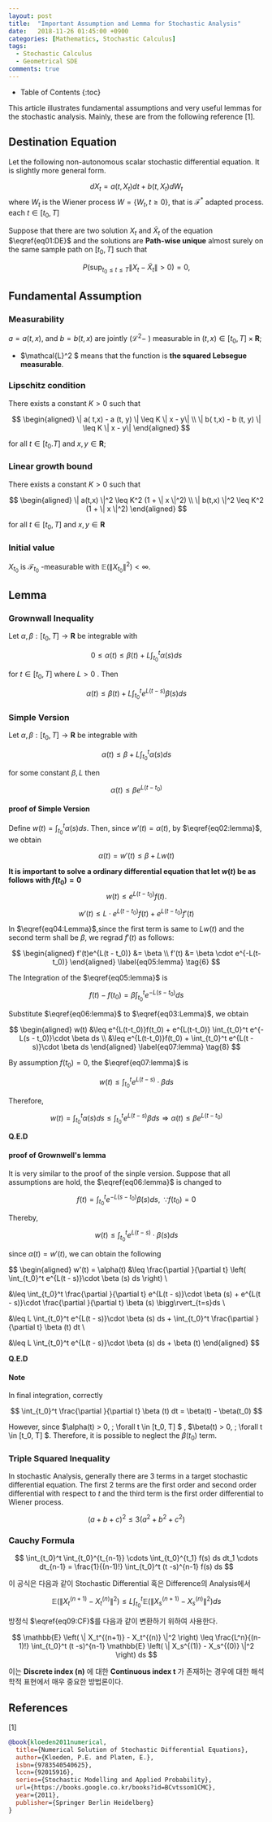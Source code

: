 ```yaml
---
layout: post
title:  "Important Assumption and Lemma for Stochastic Analysis"
date:   2018-11-26 01:45:00 +0900
categories: [Mathematics, Stochastic Calculus]
tags:
  - Stochastic Calculus
  - Geometrical SDE
comments: true
---
```


* Table of Contents
{:toc}

This article illustrates fundamental assumptions and very useful lemmas for the stochastic analysis. Mainly, these are from the following reference [1].

## Destination Equation
Let the following non-autonomous scalar stochastic differential equation. It is slightly more general form.

$$
dX_t = a(t, X_t)dt + b(t, X_t) dW_t
\label{eq01:DE}
\tag{1}
$$
where $W_t$ is the Wiener process $W=\{W_t, t \geq 0 \}$, that is $\mathcal{F}^*$ adapted process.
each $t \in [t_0, T]$ 

Suppose that there are two solution $X_t$ and $\tilde{X}_t$ of the equation $\eqref{eq01:DE}$ and the solutions  are  **Path-wise unique** almost surely on the same sample path on $[t_0, T]$ such that

$$
P\left( \sup_{t_0 \leq t \leq T} \| X_t -\tilde{X}_t \| > 0 \right) = 0,
$$


## Fundamental Assumption
### Measurability
$a = a(t, x)$, and $b = b(t,x)$ are jointly ($\mathcal{L}^2 -$ ) measurable in $(t,x) \in [t_0, T] \times \mathbf{R}$; 

- $\mathcal{L}^2 $ means that the function is **the squared Lebsegue measurable**.

### Lipschitz condition
There exists a constant $K > 0$ such that

$$
\begin{aligned}
\| a( t,x) - a (t, y) \| \leq K \| x - y\| \\
\| b( t,x) - b (t, y) \| \leq K \| x - y\| 
\end{aligned}
$$

for all $t \in [t_0. T]$ and $x, y \in \mathbf{R}$;

### Linear growth bound
There exists a constant $K > 0$ such that

$$
\begin{aligned}
\| a(t,x) \|^2 \leq K^2 (1 + \| x \|^2) \\
\| b(t,x) \|^2 \leq K^2 (1 + \| x \|^2) 
\end{aligned}
$$

for all $t \in [t_0, T]$ and $x, y \in \mathbf{R}$

### Initial value 
$X_{t_0}$ is $\mathcal{F}_{t_0}$ -measurable with $\mathbb{E}(\|X_{t_0}\|^2) < \infty$.

## Lemma
### Grownwall Inequality
Let $\alpha, \beta : [t_0, T] \rightarrow \mathbf{R}$ be integrable with

$$
0 \leq \alpha(t) \leq \beta(t) + L \int_{t_0}^t \alpha(s) ds 
$$

for $t \in [t_0, T]$ where $L > 0$ . Then

$$
\alpha(t) \leq \beta(t) + L \int_{t_0}^t e^{L(t-s)}\beta(s) ds
\label{eq01:lemma}
\tag{2}
$$

### Simple Version
Let $\alpha, \beta : [t_0, T] \rightarrow \mathbf{R}$ be integrable with

$$
\alpha(t) \leq \beta + L \int_{t_0}^t \alpha(s) ds
\label{eq02:lemma}
\tag{3}
$$

for some constant $\beta, L$ then

$$
\alpha(t) \leq \beta e^{L(t-t_0)}
$$

#### proof of Simple Version
Define $w(t) = \int_{t_0}^t \alpha(s) ds$. Then, since $w'(t) = \alpha(t)$, by $\eqref{eq02:lemma}$, we obtain

$$
\alpha(t) = w'(t) \leq \beta + L w(t)
$$

**It is important to solve a ordinary differential equation that let $w(t)$ be as follows with $f(t_0) = 0$**
$$
w(t) \leq e^{L(t - t_0)} f(t).
\label{eq03:Lemma}
\tag{4}
$$

$$
w'(t) \leq L \cdot e^{L(t - t_0)} f(t) + e^{L(t - t_0)} f'(t)
\label{eq04:Lemma}
\tag{5}
$$

In $\eqref{eq04:Lemma}$,since the first term is same to $L w(t)$ and the second term shall be $\beta$,  we regrad $f'(t)$ as follows:

$$
\begin{aligned}
f'(t)e^{L(t - t_0)} &= \beta \\
f'(t) &= \beta \cdot e^{-L(t-t_0)}
\end{aligned}
\label{eq05:lemma}
\tag{6}
$$

The Integration of the $\eqref{eq05:lemma}$ is

$$
f(t) - f(t_0) = \beta \int_{t_0}^t e^{-L(s - t_0)} ds 
\label{eq06:lemma}
\tag{7}
$$

Substitute $\eqref{eq06:lemma}$ to $\eqref{eq03:Lemma}$, we obtain

$$
\begin{aligned}
w(t) &\leq e^{L(t-t_0)}f(t_0) + e^{L(t-t_0)} \int_{t_0}^t e^{-L(s - t_0)}\cdot \beta ds \\
&\leq e^{L(t-t_0)}f(t_0) + \int_{t_0}^t  e^{L(t - s)}\cdot \beta ds
\end{aligned}
\label{eq07:lemma}
\tag{8}
$$

By assumption $f(t_0) = 0$, the $\eqref{eq07:lemma}$ is  

$$
w(t) \leq \int_{t_0}^t  e^{L(t - s)}\cdot \beta ds
\label{eq08:lemma}
\tag{9}
$$

Therefore, 

$$
w(t) = \int_{t_0}^t \alpha(s) ds \leq \int_{t_0}^t e^{L(t-s)} \beta ds \Rightarrow
\alpha (t) \leq \beta e^{L(t-t_0)}
$$

**Q.E.D**

#### proof of Grownwell's lemma
It is very similar to the proof of the sinple version. Suppose that all assumptions are hold, the $\eqref{eq06:lemma}$ is changed to

$$
f(t) = \int_{t_0}^t e^{-L(s - t_0)} \beta(s) ds, \;\;\because f(t_0) = 0
$$

Thereby, 

$$
w(t) \leq \int_{t_0}^t  e^{L(t - s)}\cdot \beta (s) ds
\label{eq09:lemma}
\tag{10}
$$

since $\alpha(t) = w'(t)$,  we  can obtain the following 

$$
\begin{aligned}
w'(t) = \alpha(t) 
&\leq \frac{\partial }{\partial t} \left( \int_{t_0}^t  e^{L(t - s)}\cdot \beta (s) ds \right) \\

&\leq \int_{t_0}^t  \frac{\partial }{\partial t} e^{L(t - s)}\cdot \beta (s) + e^{L(t - s)}\cdot \frac{\partial }{\partial t} \beta (s) \bigg\rvert_{t=s}ds \\

&\leq L \int_{t_0}^t e^{L(t - s)}\cdot \beta (s) ds + \int_{t_0}^t \frac{\partial }{\partial t} \beta (t) dt \\

&\leq L \int_{t_0}^t e^{L(t - s)}\cdot \beta (s) ds + \beta (t)
\end{aligned}
$$

**Q.E.D**
#### Note 
In final integration, correctly 

$$
\int_{t_0}^t \frac{\partial }{\partial t} \beta (t) dt = \beta(t) - \beta(t_0)
$$

However, since $\alpha(t) > 0, \; \forall t \in [t_0, T] $ , $\beta(t) > 0, \; \forall t \in [t_0, T] $. Therefore, it is possible to neglect the $\beta(t_0)$ term.

### Triple Squared Inequality
In stochastic Analysis, generally there are 3 terms in a target stochastic differential equation.
The first 2 terms are the first order and second order differential with respect to $t$ and the third term is the first order differential to Wiener process.

$$
(a + b + c)^2 \leq 3(a^2 + b^2 + c^2)
$$

### Cauchy Formula

$$
\int_{t_0}^t \int_{t_0}^{t_{n-1}} \cdots \int_{t_0}^{t_1} f(s) ds dt_1 \cdots dt_{n-1} = \frac{1}{(n-1)!} \int_{t_0}^t (t -s)^{n-1} f(s) ds
$$

이 공식은 다음과 같이 Stochastic Differential 혹은 Difference의 Analysis에서 

$$
\mathbb{E} \left( \| X_t^{(n+1)} - X_t^{(n)} \|^2 \right) \leq L \int_{t_0}^t \mathbb{E} \left( \| X_s^{(n+1)} - X_s^{(n)} \|^2 \right) ds
\label{eq09:CF}
\tag{11}
$$

방정식 $\eqref{eq09:CF}$를 다음과 같이 변환하기 위하여 사용한다.

$$
\mathbb{E} \left( \| X_t^{(n+1)} - X_t^{(n)} \|^2 \right) \leq \frac{L^n}{(n-1)!} \int_{t_0}^t (t -s)^{n-1} \mathbb{E} \left( \| X_s^{(1)} - X_s^{(0)} \|^2 \right) ds
$$

이는 **Discrete index (n)** 에 대한 **Continuous index t** 가 존재하는 경우에 대한 해석학적 표현에서 매우 중요한 방법론이다.


## References
[1]

~~~bibtex
@book{kloeden2011numerical,
  title={Numerical Solution of Stochastic Differential Equations},
  author={Kloeden, P.E. and Platen, E.},
  isbn={9783540540625},
  lccn={92015916},
  series={Stochastic Modelling and Applied Probability},
  url={https://books.google.co.kr/books?id=BCvtssom1CMC},
  year={2011},
  publisher={Springer Berlin Heidelberg}
}
~~~
